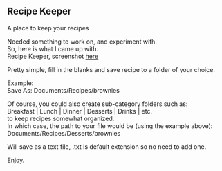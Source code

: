 ## Recipe Keeper
A place to keep your recipes

Needed something to work on, and experiment with.    
So, here is what I came up with.  
Recipe Keeper, screenshot [here](https://github.com/linuxlawson/recipe-keeper/blob/main/screenshot.png)  

Pretty simple, fill in the blanks and save recipe to a folder of your choice.  

Example:  
Save As: Documents/Recipes/brownies  

Of course, you could also create sub-category folders such as:  
Breakfast | Lunch | Dinner | Desserts | Drinks | etc.  
to keep recipes somewhat organized.  
In which case, the path to your file would be (using the example above):  
Documents/Recipes/Desserts/brownies

Will save as a text file, .txt is default extension so no need to add one.  

Enjoy.

  
  


